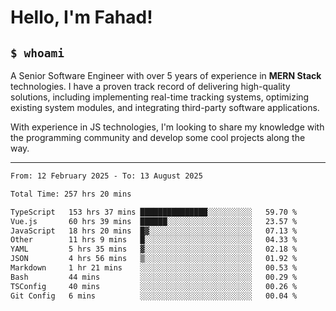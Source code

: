 <h1>Hello, I'm Fahad!</h1>

<h2><code>$ whoami</code></h2>

A Senior Software Engineer with over 5 years of experience in **MERN Stack** technologies. I have a proven track record of delivering high-quality solutions, including implementing real-time tracking systems, optimizing existing system modules, and integrating third-party software applications.

With experience in JS technologies, I'm looking to share my knowledge with the programming community and develop some cool projects along the way.

---

<!--START_SECTION:waka-->

```txt
From: 12 February 2025 - To: 13 August 2025

Total Time: 257 hrs 20 mins

TypeScript   153 hrs 37 mins ███████████████░░░░░░░░░░   59.70 %
Vue.js       60 hrs 39 mins  ██████░░░░░░░░░░░░░░░░░░░   23.57 %
JavaScript   18 hrs 20 mins  █▓░░░░░░░░░░░░░░░░░░░░░░░   07.13 %
Other        11 hrs 9 mins   █░░░░░░░░░░░░░░░░░░░░░░░░   04.33 %
YAML         5 hrs 35 mins   ▓░░░░░░░░░░░░░░░░░░░░░░░░   02.18 %
JSON         4 hrs 56 mins   ▒░░░░░░░░░░░░░░░░░░░░░░░░   01.92 %
Markdown     1 hr 21 mins    ░░░░░░░░░░░░░░░░░░░░░░░░░   00.53 %
Bash         44 mins         ░░░░░░░░░░░░░░░░░░░░░░░░░   00.29 %
TSConfig     40 mins         ░░░░░░░░░░░░░░░░░░░░░░░░░   00.26 %
Git Config   6 mins          ░░░░░░░░░░░░░░░░░░░░░░░░░   00.04 %
```

<!--END_SECTION:waka-->

<!--
**heyFahad/heyFahad** is a ✨ _special_ ✨ repository because its `README.md` (this file) appears on your GitHub profile.

Here are some ideas to get you started:

- 🔭 I’m currently working on ...
- 🌱 I’m currently learning ...
- 👯 I’m looking to collaborate on ...
- 🤔 I’m looking for help with ...
- 💬 Ask me about ...
- 📫 How to reach me: ...
- 😄 Pronouns: ...
- ⚡ Fun fact: ...
-->
